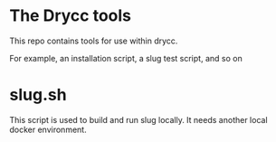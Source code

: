 # The Drycc tools

This repo contains tools for use within drycc.

For example, an installation script, a slug test script, and so on

# slug.sh

This script is used to build and run slug locally. It needs another local docker environment.
